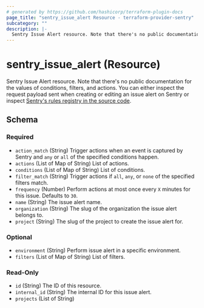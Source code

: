 ```yaml
---
# generated by https://github.com/hashicorp/terraform-plugin-docs
page_title: "sentry_issue_alert Resource - terraform-provider-sentry"
subcategory: ""
description: |-
  Sentry Issue Alert resource. Note that there's no public documentation for the values of conditions, filters, and actions. You can either inspect the request payload sent when creating or editing an issue alert on Sentry or inspect Sentry's rules registry in the source code https://github.com/getsentry/sentry/tree/master/src/sentry/rules.
---
```


# sentry_issue_alert (Resource)

Sentry Issue Alert resource. Note that there's no public documentation for the values of conditions, filters, and actions. You can either inspect the request payload sent when creating or editing an issue alert on Sentry or inspect [Sentry's rules registry in the source code](https://github.com/getsentry/sentry/tree/master/src/sentry/rules).



<!-- schema generated by tfplugindocs -->
## Schema

### Required

- `action_match` (String) Trigger actions when an event is captured by Sentry and `any` or `all` of the specified conditions happen.
- `actions` (List of Map of String) List of actions.
- `conditions` (List of Map of String) List of conditions.
- `filter_match` (String) Trigger actions if `all`, `any`, or `none` of the specified filters match.
- `frequency` (Number) Perform actions at most once every `X` minutes for this issue. Defaults to `30`.
- `name` (String) The issue alert name.
- `organization` (String) The slug of the organization the issue alert belongs to.
- `project` (String) The slug of the project to create the issue alert for.

### Optional

- `environment` (String) Perform issue alert in a specific environment.
- `filters` (List of Map of String) List of filters.

### Read-Only

- `id` (String) The ID of this resource.
- `internal_id` (String) The internal ID for this issue alert.
- `projects` (List of String)


